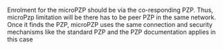 Enrolment for the microPZP should be via the co-responding PZP. Thus, microPzp limitation will be there has to be peer PZP in the same network. Once it finds the PZP, microPZP uses the same connection and security mechanisms like the standard PZP and the PZP documentation applies in this case



